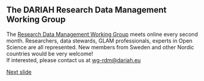 ## The DARIAH Research Data Management Working Group

The [Research Data Management Working Group](https://www.dariah.eu/activities/working-groups/research-data-management/) meets online every second month.
Researchers, data stewards, GLAM professionals, experts in Open Science are all represented. New members from Sweden and other Nordic countries would be very welcome!  
If interested, please contact us at wg-rdm@dariah.eu

[Next slide](11.md)
